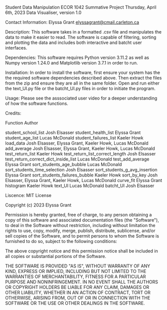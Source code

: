 Student Data Manipulation ECOR 1042 Summative Project
Thursday, April 6th, 2023
Data Visualiser, version 1.0

Contact Information:
Elyssa Grant
elyssagrant@cmail.carleton.ca

Description:
This software takes in a formatted .csv file and manipulates the data to make it easier to read. The software is capable of filtering, sorting and plotting the data and includes both interactive and batcht user interfaces.

Dependencies:
This software requires Python version 3.11.2 as well as Numpy version 1.24.0 and Matplotlib version 3.7.1 in order to run.

Installation:
In order to install the software, first ensure your system has the the required software dependencies described above. Then extract the files from the zip and ensure they are all in the same folder. Open and run either the text_UI.py file or the batcht_UI.py files in order to initiate the program.

Usage:
Please see the asssociated user video for a deeper understanding of how the software functions.

Credits:

Function						Author

student_school_list				Josh Elsasser
student_health_list				Elyssa Grant
student_age_list					Lucas McDonald
student_failures_list				Kaeler Howk
load_data						Josh Elsasser, Elyssa Grant, Kaeler Howk, Lucas McDonald
add_average						Josh Elsasser, Elyssa Grant, Kaeler Howk, Lucas McDonald
test_return_list					Kaeler Howk
test_return_list_correct_length		Josh Elsasser
test_return_correct_dict_inside_list	Lucas McDonald
test_add_average					Elyssa Grant
sort_students_age_bubble			Lucas McDonald
sort_students_time_selection			Josh Elsasser
sort_students_g_avg_insertion			Elyssa Grant
sort_students_failures_bubble			Kaeler Howk
sort_by_key						Josh Elsasser, Elyssa Grant, Kaeler Howk, Lucas McDonald
curve_fit						Elyssa Grant
histogram						Kaeler Howk
text_UI						Lucas McDonald
batcht_UI						Josh Elsasser


Liscence:
MIT License

Copyright (c) 2023 Elyssa Grant

Permission is hereby granted, free of charge, to any person obtaining a copy
of this software and associated documentation files (the "Software"), to deal
in the Software without restriction, including without limitation the rights
to use, copy, modify, merge, publish, distribute, sublicense, and/or sell
copies of the Software, and to permit persons to whom the Software is
furnished to do so, subject to the following conditions:

The above copyright notice and this permission notice shall be included in all
copies or substantial portions of the Software.

THE SOFTWARE IS PROVIDED "AS IS", WITHOUT WARRANTY OF ANY KIND, EXPRESS OR
IMPLIED, INCLUDING BUT NOT LIMITED TO THE WARRANTIES OF MERCHANTABILITY,
FITNESS FOR A PARTICULAR PURPOSE AND NONINFRINGEMENT. IN NO EVENT SHALL THE
AUTHORS OR COPYRIGHT HOLDERS BE LIABLE FOR ANY CLAIM, DAMAGES OR OTHER
LIABILITY, WHETHER IN AN ACTION OF CONTRACT, TORT OR OTHERWISE, ARISING FROM,
OUT OF OR IN CONNECTION WITH THE SOFTWARE OR THE USE OR OTHER DEALINGS IN THE
SOFTWARE.